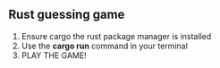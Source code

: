 ## Rust guessing game

1. Ensure cargo the rust package manager is installed
2. Use the **cargo run** command in your terminal
3. PLAY THE GAME!



